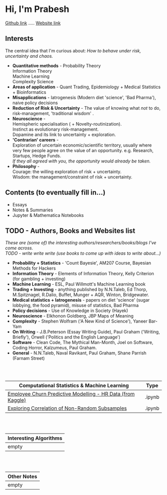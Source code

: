 
# **Hi, I'm Prabesh**
[Github link](https://github.com/pra-kri)   .....   [Website link](https://pra-kri.github.io)
<br/>

## Interests
The central idea that I'm curious about: *How to behave under risk, uncertainty and chaos.*<br>

* **Quantitative methods** - 
Probability Theory<br>
Information Theory<br>
Machine Learning<br>
Complexity Science<br>
* **Areas of application** - Quant Trading, Epidemiology + Medical Statistics + Bioinformatics <br>
* **Misapplications** - Iatrogenesis (Modern diet 'science', 'Bad Pharma'), naive policy decisions<br>
* **Reduction of Risk & Uncertainty** - The value of knowing what *not* to do, risk-management, 'traditional wisdom' .<br>
* **Neuroscience** - <br>
Hemispheric specialisation ( + Novelty-routinization). <br>
Instinct as evolutionary risk-management. <br>
Dopamine and its link to uncertainty + exploration. <br>
* **'Contrarian' careers** - <br>
Exploration of uncertain economic/scientific territory, usually where very few people agree on the value of an opportunity. e.g. Research, Startups, Hedge Funds. <br> *If they all agreed with you, the opportunity would already be taken.*
* **Philosophy** - <br>
Courage: the willing exploration of risk + uncertainty. <br>
Wisdom: the management/constraint of risk + uncertainty. <br>


## Contents (to eventually fill in...)
- Essays
- Notes & Summaries
- Jupyter & Mathematica Notebooks

## TODO - Authors, Books and Websites list
*These are (some of) the interesting authors/researchers/books/blogs I've come across.*<br>
*TODO - write write write (use books to come up with ideas to write about...)*
<br>
- **Probability + Statistics** - 'Count Bayesie', AM207 Course, Bayesian Methods for Hackers
- **Information Theory** - Elements of Information Theory, Kelly Criterion (for gambling + investing)
- **Machine Learning** - ESL, Paul Willmott's Machine Learning book
- **Trading + Investing** - anything published by N.N.Taleb, Ed Thorp, M.Spitznagel, R.Dalio, Buffet, Munger + AQR, Winton, Bridgewater.
- **Medical statistics + Iatrogenesis** - papers on diet 'science' (sugar lobbying, the food pyramid), misuse of statistics, Bad Pharma
- **Policy decisions** - Use of Knowledge in Society (Hayek)
- **Neuroscience** - Elkhonon Goldberg, JBP Maps of Meaning
- **Complexity** - Stephen Wolfram ('A New Kind of Science'), Yaneer Bar-Yam
- **On Writing** - J.B.Peterson (Essay Writing Guide), Paul Graham ('Writing, Briefly'), Orwell ('Politics and the English Language')
- **Software** - Clean Code, The Mythical Man-Month, Joel on Software, Coding Horror, Kalzumeus, Paul Graham.
- **General** - N.N.Taleb, Naval Ravikant, Paul Graham, Shane Parrish (Farnam Street)

<br>

<br/>

Computational Statistics & Machine Learning| Type|
-------------------------------------- |-------|
[Employee Churn Predictive Modelling - HR Data (from Kaggle) ](https://pra-kri.github.io/projects/ML_HR_analytics/HR_analytics_notebook)| .ipynb|
[Exploring Correlation of Non-Random Subsamples](https://pra-kri.github.io/projects/correlation_nonadditivity/corr_project)|.ipynb|


<br/>
<br/>

Interesting Algorithms                                 | 
-------------------------------------- | 
empty | 

<br/>
<br/>

Other Notes                                | 
-------------------------------------- | 
empty | 

